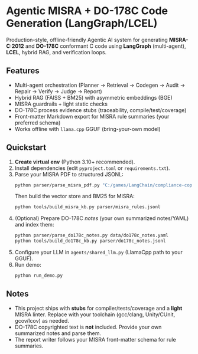 # Agentic MISRA + DO-178C Code Generation (LangGraph/LCEL)

Production-style, offline-friendly Agentic AI system for generating **MISRA-C:2012** and **DO-178C** conformant C code using **LangGraph** (multi-agent), **LCEL**, hybrid RAG, and verification loops.

## Features
- Multi-agent orchestration (Planner → Retrieval → Codegen → Audit → Repair → Verify → Judge → Report)
- Hybrid RAG (FAISS + BM25) with asymmetric embeddings (BGE)
- MISRA guardrails + light static checks
- DO-178C process evidence stubs (traceability, compile/test/coverage)
- Front-matter Markdown export for MISRA rule summaries (your preferred schema)
- Works offline with `llama.cpp` GGUF (bring-your-own model)

## Quickstart

1. **Create virtual env** (Python 3.10+ recommended).
2. Install dependencies (edit `pyproject.toml` or `requirements.txt`).
3. Parse your MISRA PDF to structured JSONL:
   ```bash
   python parser/parse_misra_pdf.py "C:/games/LangChain/compliance-copilot/data/RULECHECKER.pdf"
   ```
   Then build the vector store and BM25 for MISRA:
   ```bash
   python tools/build_misra_kb.py parser/misra_rules.jsonl
   ```
4. (Optional) Prepare DO-178C *notes* (your own summarized notes/YAML) and index them:
   ```bash
   python parser/parse_do178c_notes.py data/do178c_notes.yaml
   python tools/build_do178c_kb.py parser/do178c_notes.jsonl
   ```
5. Configure your LLM in `agents/shared_llm.py` (LlamaCpp path to your GGUF).
6. Run demo:
   ```bash
   python run_demo.py
   ```

## Notes
- This project ships with **stubs** for compiler/tests/coverage and a **light** MISRA linter.
  Replace with your toolchain (gcc/clang, Unity/CUnit, gcov/lcov) as needed.
- DO-178C copyrighted text is **not** included. Provide your own summarized notes and parse them.
- The report writer follows your MISRA front-matter schema for rule summaries.

